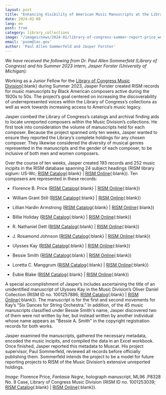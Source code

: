 ```yaml
---
layout: post
title: "Enhancing Visibility of American Music Manuscripts at the Library of Congress"
date: 2024-02-08
lang: en
post: true
category: library_collections
image: "/images/news/2024-02/library-of-congress-summer-report-price_website.jpg"
email: 'psom@loc.gov'
author: 'Paul Allen Sommerfeld and Jasper Forster'
---
```


_We have received the following from Dr. Paul Allen Sommerfeld (Library of Congress) and his Summer 2023 intern, Jasper Forster (University of Michigan):_

Working as a Junior Fellow for the [Library of Congress Music Division](https://www.loc.gov/research-centers/performing-arts/about-this-research-center/){:blank} during Summer 2023, Jasper Forster created RISM records for music manuscripts by Black American composers active during the 1920s to 50s. The project’s goal centered on increasing the discoverability of underrepresented voices within the Library of Congress’s collections as well as work towards increasing access to America’s music legacy. 

Jasper combed the Library of Congress’s catalogs and archival finding aids to locate unreported composers within the Music Division’s collections. He first took into consideration the volume of manuscripts held for each composer. Because the project spanned only ten weeks, Jasper wanted to ensure they reported the Library’s complete holdings for any chosen composer. They likewise considered the diversity of musical genres represented in the manuscripts and the gender of each composer, to be inclusive of both men and women composers.

Over the course of ten weeks, Jasper created 193 records and 252 music incipits in the RISM database spanning 24 subject headings (RISM library siglum: US-Wc; [RISM Catalog](https://opac.rism.info/metaopac/perma.do?v=rism&q=-1%3d%22ks30002492%22){:blank} \| [RISM Online](https://rism.online/institutions/30002492){:blank}). Ten composers are represented in these records: 

- Florence B. Price ([RISM Catalog](https://opac.rism.info/metaopac/perma.do?v=rism&q=-1%3d%22pe51015454%22){:blank} \| [RISM Online](https://rism.online/people/51015454){:blank})

- William Grant Still ([RISM Catalog](https://opac.rism.info/metaopac/perma.do?v=rism&q=-1%3d%22pe51015546%22){:blank} \| [RISM Online](https://rism.online/people/51015546){:blank})

- Lillian Hardin Armstrong ([RISM Catalog](https://opac.rism.info/metaopac/perma.do?v=rism&q=-1%3d%22pe51015607%22){:blank} \| [RISM Online](https://rism.online/people/51015607){:blank})

- Billie Holiday ([RISM Catalog](https://opac.rism.info/metaopac/perma.do?v=rism&q=-1%3d%22pe51015803%22){:blank} \| [RISM Online]( https://rism.online/people/51015803){:blank})

- R. Nathaniel Dett ([RISM Catalog](https://opac.rism.info/metaopac/perma.do?v=rism&q=-1%3d%22pe51015805%22){:blank} \| [RISM Online](https://rism.online/people/51015805){:blank})

- J. Rosamond Johnson ([RISM Catalog](https://opac.rism.info/metaopac/perma.do?v=rism&q=-1%3d%22pe51015807%22){:blank} \| [RISM Online](https://rism.online/people/51015807){:blank})

- Ulysses Kay ([RISM Catalog](https://opac.rism.info/metaopac/perma.do?v=rism&q=-1%3d%22pe51015817%22){:blank} \| [RISM Online](https://rism.online/people/51015817){:blank})

- Bessie Smith ([RISM Catalog](https://opac.rism.info/metaopac/perma.do?v=rism&q=-1%3d%22pe51015884%22){:blank} \| [RISM Online](https://rism.online/people/51015884){:blank})

- Loretta C. Manggrum ([RISM Catalog](https://opac.rism.info/metaopac/perma.do?v=rism&q=-1%3d%22pe51016000%22){:blank} \| [RISM Online](https://rism.online/people/51016000){:blank})

- Eubie Blake ([RISM Catalog](https://opac.rism.info/metaopac/perma.do?v=rism&q=-1%3d%22pe51016013%22){:blank} \| [RISM Online](https://rism.online/people/51016013){:blank})

A special accomplishment of Jasper’s includes ascertaining the title of an unidentified manuscript of Ulysses Kay in the Music Division’s Oliver Daniel Collection (RISM ID no. 1001257886; [RISM Catalog](https://opac.rism.info/search?id=1001257886&View=rism){:blank} \| [RISM Online](https://rism.online/sources/1001257886){:blank}). The manuscript is for the first and second movements for Kay’s “Six Dances for String Orchestra.” In addition, of the 45 music manuscripts classified under Bessie Smith's name, Jasper discovered two of them were not written by her, but instead written by another individual whose name appears as "Bessie A. Smith" in the copyright registration records for both works.

Jasper examined the manuscripts, gathered the necessary metadata, encoded the music incipits, and compiled the data in an Excel workbook. Once finished, Jasper reported this metadata to Muscat. His project supervisor, Paul Sommerfeld, reviewed all records before officially publishing them. Sommerfeld intends the project to be a model for future reporting projects to RISM of the Music Division’s extensive unreported holdings.

_Image_: Florence Price, _Fantasie Negre_, holograph manuscript, ML96 .P8328 No. 8 Case, Library of Congress Music Division (RISM ID no. 1001253039; [RISM Catalog](https://opac.rism.info/search?id=1001253039&View=rism){:blank} \| [RISM Online](https://rism.online/sources/1001253039){:blank}). 
